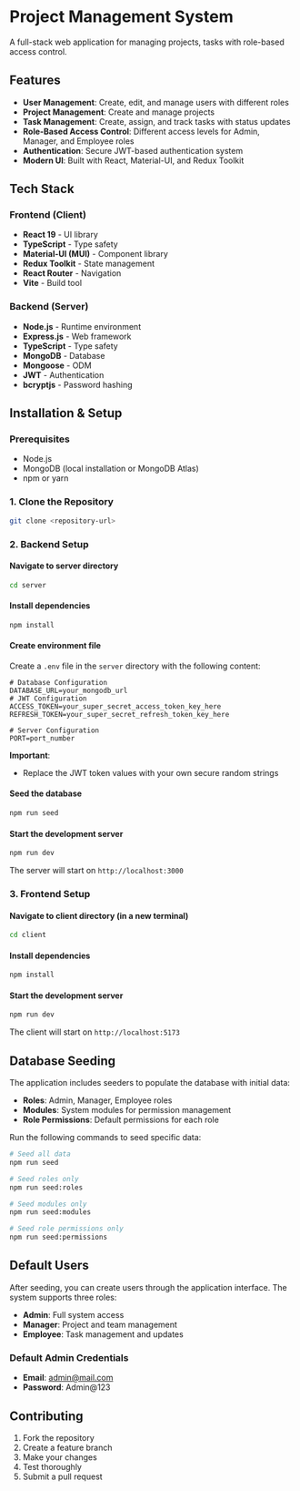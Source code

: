 # Project Management System

A full-stack web application for managing projects, tasks with role-based access control.

## Features

- **User Management**: Create, edit, and manage users with different roles
- **Project Management**: Create and manage projects
- **Task Management**: Create, assign, and track tasks with status updates
- **Role-Based Access Control**: Different access levels for Admin, Manager, and Employee roles
- **Authentication**: Secure JWT-based authentication system
- **Modern UI**: Built with React, Material-UI, and Redux Toolkit

## Tech Stack

### Frontend (Client)
- **React 19** - UI library
- **TypeScript** - Type safety
- **Material-UI (MUI)** - Component library
- **Redux Toolkit** - State management
- **React Router** - Navigation
- **Vite** - Build tool

### Backend (Server)
- **Node.js** - Runtime environment
- **Express.js** - Web framework
- **TypeScript** - Type safety
- **MongoDB** - Database
- **Mongoose** - ODM
- **JWT** - Authentication
- **bcryptjs** - Password hashing

## Installation & Setup

### Prerequisites
- Node.js 
- MongoDB (local installation or MongoDB Atlas)
- npm or yarn

### 1. Clone the Repository
```bash
git clone <repository-url>
```

### 2. Backend Setup

#### Navigate to server directory
```bash
cd server
```

#### Install dependencies
```bash
npm install
```

#### Create environment file
Create a `.env` file in the `server` directory with the following content:

```env
# Database Configuration
DATABASE_URL=your_mongodb_url
# JWT Configuration
ACCESS_TOKEN=your_super_secret_access_token_key_here
REFRESH_TOKEN=your_super_secret_refresh_token_key_here

# Server Configuration
PORT=port_number
```

**Important**: 
- Replace the JWT token values with your own secure random strings

#### Seed the database
```bash
npm run seed
```

#### Start the development server
```bash
npm run dev
```

The server will start on `http://localhost:3000`

### 3. Frontend Setup

#### Navigate to client directory (in a new terminal)
```bash
cd client
```

#### Install dependencies
```bash
npm install
```

#### Start the development server
```bash
npm run dev
```

The client will start on `http://localhost:5173`

## Database Seeding

The application includes seeders to populate the database with initial data:

- **Roles**: Admin, Manager, Employee roles
- **Modules**: System modules for permission management
- **Role Permissions**: Default permissions for each role

Run the following commands to seed specific data:

```bash
# Seed all data
npm run seed

# Seed roles only
npm run seed:roles

# Seed modules only
npm run seed:modules

# Seed role permissions only
npm run seed:permissions
```

## Default Users

After seeding, you can create users through the application interface. The system supports three roles:

- **Admin**: Full system access
- **Manager**: Project and team management
- **Employee**: Task management and updates

### Default Admin Credentials
- **Email**: admin@mail.com
- **Password**: Admin@123

## Contributing

1. Fork the repository
2. Create a feature branch
3. Make your changes
4. Test thoroughly
5. Submit a pull request

